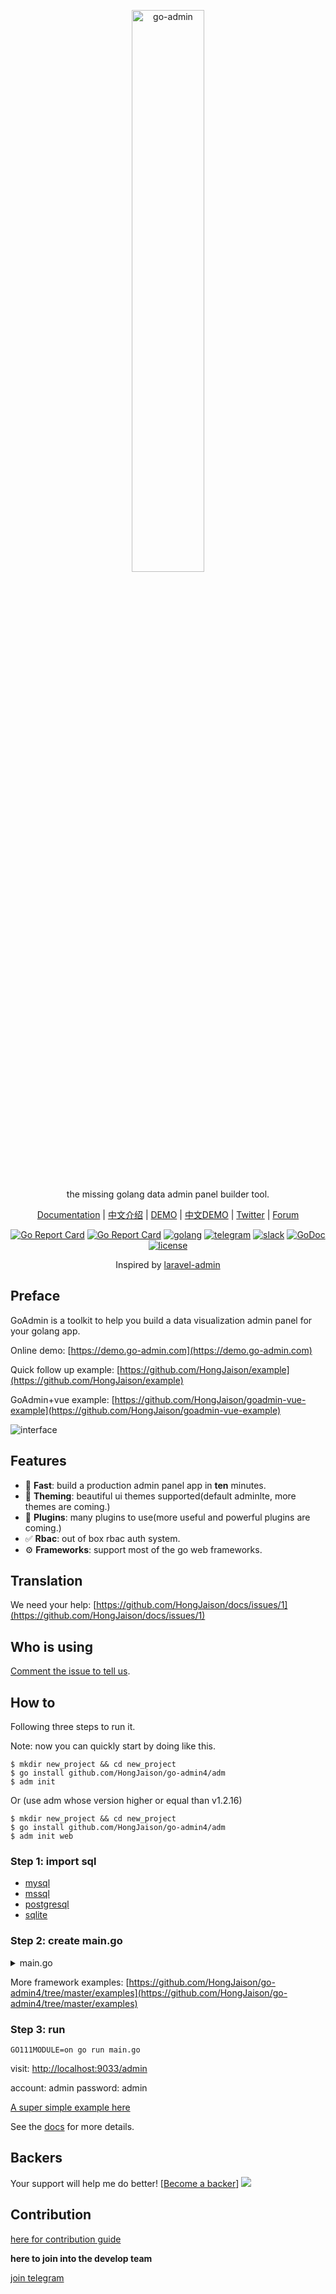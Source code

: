 <p align="center">
  <a href="https://github.com/HongJaison/go-admin4">
    <img width="48%" alt="go-admin" src="http://quick.go-admin.cn/official/assets/imgs/github_logo.png">
  </a>
</p>

<p align="center">
    the missing golang data admin panel builder tool.
</p>

<p align="center">
    <a href="https://book.go-admin.cn/en">Documentation</a> | 
    <a href="./README_CN.md">中文介绍</a> |
    <a href="https://demo.go-admin.com">DEMO</a> |
    <a href="https://demo.go-admin.cn">中文DEMO</a> |
    <a href="https://twitter.com/cg3365688034">Twitter</a> |
    <a href="http://discuss.go-admin.com">Forum</a>
</p>

<p align="center">
  <a href="https://travis-ci.com/HongJaison/go-admin4"><img alt="Go Report Card" src="https://api.travis-ci.com/HongJaison/go-admin4.svg?branch=master"></a>
  <a href="https://goreportcard.com/report/github.com/HongJaison/go-admin4"><img alt="Go Report Card" src="https://camo.githubusercontent.com/59eed852617e19c272a4a4764fd09c669957fe75/68747470733a2f2f676f7265706f7274636172642e636f6d2f62616467652f6769746875622e636f6d2f6368656e6867352f676f2d61646d696e"></a>
  <a href="https://goreportcard.com/report/github.com/HongJaison/go-admin4"><img alt="golang" src="https://img.shields.io/badge/awesome-golang-blue.svg"></a>
  <a href="https://t.me/joinchat/NlyH6Bch2QARZkArithKvg" rel="nofollow"><img alt="telegram" src="https://img.shields.io/badge/chat%20on-telegram-blue" style="max-width:100%;"></a>
  <a href="https://goadmin.slack.com"><img alt="slack" src="https://img.shields.io/badge/chat on-Slack-yellow.svg"></a>
  <a href="https://godoc.org/github.com/HongJaison/go-admin4" rel="nofollow"><img src="https://camo.githubusercontent.com/a9a286d43bdfff9fb41b88b25b35ea8edd2634fc/68747470733a2f2f676f646f632e6f72672f6769746875622e636f6d2f646572656b7061726b65722f64656c76653f7374617475732e737667" alt="GoDoc" data-canonical-src="https://godoc.org/github.com/derekparker/delve?status.svg" style="max-width:100%;"></a>
  <a href="https://raw.githubusercontent.com/HongJaison/go-admin4/master/LICENSE" rel="nofollow"><img src="https://img.shields.io/badge/license-Apache2.0-blue.svg" alt="license" data-canonical-src="https://img.shields.io/badge/license-Apache2.0-blue.svg" style="max-width:100%;"></a>
</p> 

<p align="center">
    Inspired by <a href="https://github.com/z-song/laravel-admin" target="_blank">laravel-admin</a>
</p>

## Preface

GoAdmin is a toolkit to help you build a data visualization admin panel for your golang app.

Online demo: [https://demo.go-admin.com](https://demo.go-admin.com)

Quick follow up example: [https://github.com/HongJaison/example](https://github.com/HongJaison/example)

GoAdmin+vue example: [https://github.com/HongJaison/goadmin-vue-example](https://github.com/HongJaison/goadmin-vue-example)

![interface](http://file.go-admin.cn/introduction/interface_en_3.png)

## Features

- 🚀 **Fast**: build a production admin panel app in **ten** minutes.
- 🎨 **Theming**: beautiful ui themes supported(default adminlte, more themes are coming.)
- 🔢 **Plugins**: many plugins to use(more useful and powerful plugins are coming.)
- ✅ **Rbac**: out of box rbac auth system.
- ⚙️ **Frameworks**: support most of the go web frameworks.

## Translation
We need your help: [https://github.com/HongJaison/docs/issues/1](https://github.com/HongJaison/docs/issues/1)

## Who is using

[Comment the issue to tell us](https://github.com/HongJaison/go-admin4/issues/71).

## How to

Following three steps to run it.

Note: now you can quickly start by doing like this.

```shell
$ mkdir new_project && cd new_project
$ go install github.com/HongJaison/go-admin4/adm
$ adm init
```

Or (use adm whose version higher or equal than v1.2.16)

```shell
$ mkdir new_project && cd new_project
$ go install github.com/HongJaison/go-admin4/adm
$ adm init web
```

### Step 1: import sql

- [mysql](https://raw.githubusercontent.com/HongJaison/go-admin4/master/data/admin.sql)
- [mssql](https://raw.githubusercontent.com/HongJaison/go-admin4/master/data/admin.mssql)
- [postgresql](https://raw.githubusercontent.com/HongJaison/go-admin4/master/data/admin.pgsql)
- [sqlite](https://raw.githubusercontent.com/HongJaison/go-admin4/master/data/admin.db)

### Step 2: create main.go

<details><summary>main.go</summary>
<p>

```go
package main

import (
	"github.com/gin-gonic/gin"
	_ "github.com/HongJaison/go-admin4/adapter/gin"
	_ "github.com/HongJaison/go-admin4/modules/db/drivers/mysql"
	"github.com/HongJaison/go-admin4/engine"
	"github.com/HongJaison/go-admin4/plugins/admin"
	"github.com/HongJaison/go-admin4/modules/config"
	"github.com/HongJaison/themes4/adminlte"
	"github.com/HongJaison/go-admin4/template"
	"github.com/HongJaison/go-admin4/template/chartjs"
	"github.com/HongJaison/go-admin4/template/types"
	"github.com/HongJaison/go-admin4/examples/datamodel"
	"github.com/HongJaison/go-admin4/modules/language"
)

func main() {
	r := gin.Default()

	eng := engine.Default()

	// global config
	cfg := config.Config{
		Databases: config.DatabaseList{
			"default": {
				Host:         "127.0.0.1",
				Port:         "3306",
				User:         "root",
				Pwd:          "root",
				Name:         "goadmin",
				MaxIdleCon: 50,
				MaxOpenCon: 150,
				Driver:       "mysql",
			},
        	},
		UrlPrefix: "admin",
		// STORE is important. And the directory should has permission to write.
		Store: config.Store{
		    Path:   "./uploads", 
		    Prefix: "uploads",
		},
		Language: language.EN,
		// debug mode
		Debug: true,
		// log file absolute path
		InfoLogPath: "/var/logs/info.log",
		AccessLogPath: "/var/logs/access.log",
		ErrorLogPath: "/var/logs/error.log",
		ColorScheme: adminlte.ColorschemeSkinBlack,
	}

	// add component chartjs
	template.AddComp(chartjs.NewChart())

	_ = eng.AddConfig(&cfg).
		AddGenerators(datamodel.Generators).
	        // add generator, first parameter is the url prefix of table when visit.
    	        // example:
    	        //
    	        // "user" => http://localhost:9033/admin/info/user
    	        //		
		AddGenerator("user", datamodel.GetUserTable).
		Use(r)
	
	// customize your pages
	eng.HTML("GET", "/admin", datamodel.GetContent)

	_ = r.Run(":9033")
}
```

</p>
</details>

More framework examples: [https://github.com/HongJaison/go-admin4/tree/master/examples](https://github.com/HongJaison/go-admin4/tree/master/examples)

### Step 3: run

```shell
GO111MODULE=on go run main.go
```

visit: [http://localhost:9033/admin](http://localhost:9033/admin)

account: admin password: admin

[A super simple example here](https://github.com/HongJaison/example)

See the [docs](https://book.go-admin.cn) for more details.

## Backers

 Your support will help me do better! [[Become a backer](https://opencollective.com/go-admin4#backer)]
 <a href="https://opencollective.com/go-admin4#backers" target="_blank"><img src="https://opencollective.com/go-admin4/backers.svg?width=890"></a>

## Contribution

[here for contribution guide](CONTRIBUTING.md)

<strong>here to join into the develop team</strong>

[join telegram](https://t.me/joinchat/NlyH6Bch2QARZkArithKvg)
